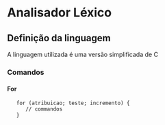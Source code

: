 # Analisador Léxico

## Definição da linguagem
A linguagem utilizada é uma versão simplificada de C

### Comandos
#### For
```
   for (atribuicao; teste; incremento) {
      // commandos
   }
```
